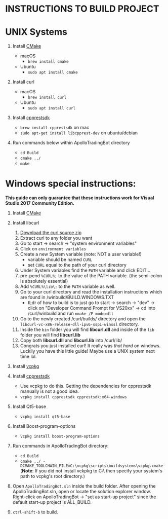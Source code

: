 # INSTRUCTIONS TO BUILD PROJECT

# UNIX Systems

1. Install [CMake](https://cmake.org/download/)
    * macOS
        * `brew install cmake`
    * Ubuntu
        * `sudo apt install cmake`
2. Install curl
    * macOS
        * `brew install curl`
    * Ubuntu
        * `sudo apt install curl`
        
3. Install [cpprestsdk](https://github.com/Microsoft/cpprestsdk)
   * `brew install cpprestsdk` on mac
   * `sudo apt-get install libcpprest-dev` on ubuntu/debian
   
4. Run commands below within ApolloTradingBot directory
    * `cd Build`
    * `cmake ../`
    * `make`
    
# Windows special instructions:
**This guide can only guarantee that these instructions work for Visual Studio 2017 Community Edition.**

1. Install [CMake](https://cmake.org/download/)
   
2. Install libcurl
      1. [Download the curl source zip](https://curl.haxx.se/download.html)
      2. Extract curl to any folder you want
      3. Go to start -> search -> "system environment variables"
      4. Click on `environment variables`
      5. Create a new System variable (note: NOT a user variable!)
         * variable should be named `CURL`
         * set `CURL` equal to the path of your curl directory
      6. Under System variables find the `PATH` variable and click EDIT...
      7. pre-pend `%CURL%;` to the value of the PATH variable. (the semi-colon is absolutely essential)
      8. Add `%CURL%\lib\;` to the `PATH` variable as well.
      9. Go to your curl directory and read the installation instructions which are found in /winbuild/BUILD.WINDOWS.TXT
         * tl;dr of how to build is to just go to start -> search -> "dev" -> click on "Developer Command Prompt for VS20xx" -> cd into /curl/winbuild and run `nmake /F mode=dll`
      10. Go to the newly created /curl/builds/ directory and open the `libcurl-vc-x86-release-dll-ipv6-sspi-winssl` directory.
      11. Inside the `bin` folder you will find **libcurl.dll** and inside of the `lib` folder you will find **libcurl.lib** 
      12. Copy both **libcurl.dll** and **libcurl.lib** into /curl/lib/
      13. Congrats you just installed curl! It really was *that hard* on windows. Luckily you have this little guide! Maybe use a UNIX system next time lol.

3. Install [vcpkg](https://github.com/Microsoft/vcpkg)

4. Install [cpprestsdk](https://github.com/Microsoft/cpprestsdk)
   * Use vcpkg to do this. Getting the dependencies for cpprestsdk manually is not a good idea.
   * `vcpkg install cpprestsdk cpprestsdk:x64-windows`

5. Install Qt5-base
   * `vcpkg install qt5-base`
   
6. Install Boost-program-options
   * `vcpkg install boost-program-options`
   
7. Run commands in ApolloTradingBot directory:
   * `cd Build`
   * `cmake ../ -DCMAKE_TOOLCHAIN_FILE=C:\vcpkg\scripts\buildsystems\vcpkg.cmake` (**Note**: If you did not install vckpkg to C:\\ then specify your system's path to vcpkg's root directory.)

8. Open `ApolloTradingBot.sln` inside the build folder. After opening the ApolloTradingBot.sln, open or locate the solution explorer window. Right-click on ApolloTradingBot -> "set as start-up project" since the default start-up project is ALL_BUILD.

9. `ctrl-shift-b` to build.
